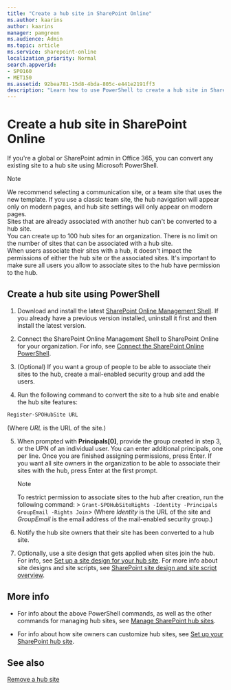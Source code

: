 ```yaml
---
title: "Create a hub site in SharePoint Online"
ms.author: kaarins
author: kaarins
manager: pamgreen
ms.audience: Admin
ms.topic: article
ms.service: sharepoint-online
localization_priority: Normal
search.appverid:
- SPO160
- MET150
ms.assetid: 92bea781-15d8-4bda-805c-e441e2191ff3
description: "Learn how to use PowerShell to create a hub site in SharePoint Online"
---
```


# Create a hub site in SharePoint Online

If you're a global or SharePoint admin in Office 365, you can convert any existing site to a hub site using Microsoft PowerShell.
  
> [!NOTE]
>  We recommend selecting a communication site, or a team site that uses the new template. If you use a classic team site, the hub navigation will appear only on modern pages, and hub site settings will only appear on modern pages.<br>Sites that are already associated with another hub can't be converted to a hub site. <br>You can create up to 100 hub sites for an organization. There is no limit on the number of sites that can be associated with a hub site. <br>When users associate their sites with a hub, it doesn't impact the permissions of either the hub site or the associated sites. It's important to make sure all users you allow to associate sites to the hub have permission to the hub. 
  
## Create a hub site using PowerShell

1. Download and install the latest [SharePoint Online Management Shell](https://go.microsoft.com/fwlink/p/?LinkId=255251). If you already have a previous version installed, uninstall it first and then install the latest version.
    
2. Connect the SharePoint Online Management Shell to SharePoint Online for your organization. For info, see [Connect the SharePoint Online PowerShell](https://go.microsoft.com/fwlink/?linkid=869066). 
    
3. (Optional) If you want a group of people to be able to associate their sites to the hub, create a mail-enabled security group and add the users.
    
4. Run the following command to convert the site to a hub site and enable the hub site features:
    
  ```PowerShell
  Register-SPOHubSite URL
  ```

   (Where  *URL*  is the URL of the site.) 
    
5. When prompted with **Principals[0]**, provide the group created in step 3, or the UPN of an individual user. You can enter additional principals, one per line. Once you are finished assigning permissions, press Enter. If you want all site owners in the organization to be able to associate their sites with the hub, press Enter at the first prompt.﻿ 
    
    > [!NOTE]
    > To restrict permission to associate sites to the hub after creation, run the following command: >  `Grant-SPOHubSiteRights -Identity -Principals GroupEmail -Rights Join`> (Where  *Identity*  is the URL of the site and  *GroupEmail*  is the email address of the mail-enabled security group.) 
  
6. Notify the hub site owners that their site has been converted to a hub site.

7. Optionally, use a site design that gets applied when sites join the hub. For info, see [Set up a site design for your hub site](set-up-site-design-hub-site.md). For more info about site designs and site scripts, see [SharePoint site design and site script overview](/sharepoint/dev/declarative-customization/site-design-overview.md).
    
## More info

- For info about the above PowerShell commands, as well as the other commands for managing hub sites, see [Manage SharePoint hub sites](https://go.microsoft.com/fwlink/?linkid=869058).
    
- For info about how site owners can customize hub sites, see [Set up your SharePoint hub site](https://support.office.com/article/e2daed64-658c-4462-aeaf-7d1a92eba098).

    
## See also

[Remove a hub site](remove-hub-site.md)

